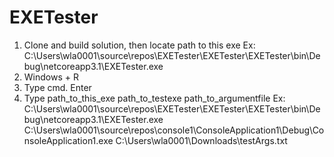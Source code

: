 # EXETester
1. Clone and build solution, then locate path to this exe
Ex: C:\Users\wla0001\source\repos\EXETester\EXETester\EXETester\bin\Debug\netcoreapp3.1\EXETester.exe
2. Windows + R
3. Type cmd. Enter
4. Type path_to_this_exe path_to_testexe path_to_argumentfile
Ex: C:\Users\wla0001\source\repos\EXETester\EXETester\EXETester\bin\Debug\netcoreapp3.1\EXETester.exe C:\Users\wla0001\source\repos\console1\ConsoleApplication1\Debug\ConsoleApplication1.exe C:\Users\wla0001\Downloads\testArgs.txt